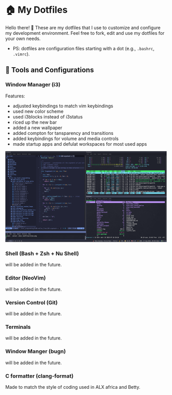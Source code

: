 # 🏠 My Dotfiles

Hello there! 👋
These are my dotfiles that I use to customize and configure my development environment. Feel free to fork, edit and use my dotfiles for your own needs.
- PS: dotfiles are configuration files starting with a dot (e.g., `.bashrc`, `.vimrc`).

## 🧰 Tools and Configurations
### Window Manager (i3)
Features:
* adjusted keybindings to match vim keybindings
* used new color scheme
* used i3blocks instead of i3status
* riced up the new bar
* added a new wallpaper
* added compton for tansparency and transitions
* added keybindings for volume and media controls
* made startup apps and defulat workspaces for most used apps

![I3 showcase](./i3/ss.png) 

### Shell (Bash + Zsh + Nu Shell)
will be added in the future.

### Editor (NeoVim)
will be added in the future.

### Version Control (Git)
will be added in the future.

### Terminals 
will be added in the future.

### Window Manger (bugn)
will be added in the future.

### C formatter (clang-format)
Made to match the style of coding used in ALX africa and Betty.
